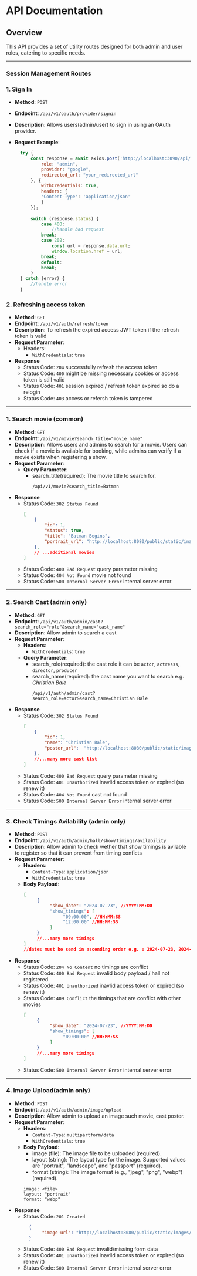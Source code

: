 # API Documentation

## Overview
This API provides a set of utility routes designed for both admin and user roles, catering to specific needs. 

---
### Session Management Routes

### 1. Sign In
- **Method**: `POST`
- **Endpoint**: `/api/v1/oauth/provider/signin`
- **Description**: Allows users(admin/user) to sign in using an OAuth provider.
- **Request Example**:

  ```javascript
    try {
        const response = await axios.post('http://localhost:3090/api/v1/oauth/provider/signin', {
            role: "admin",
            provider: "google",
            redirected_url: "your_redirected_url"
        }, {
            withCredentials: true, 
            headers: {
            'Content-Type': 'application/json'
            }
        });
    
        switch (response.status) {
            case 400:
                //handle bad request 
            break;
            case 202:
                const url = response.data.url;
                window.location.href = url; 
            break;
            default:
            break;
        }
    } catch (error) {
        //handle error
    }
### 2. Refreshing access token
 - **Method**: `GET`
 - **Endpoint**: `/api/v1/auth/refresh/token`
 - **Description**: To refresh the expired access JWT token if the refresh token is valid
 - **Request Parameter**:
   - Headers:
     - `WithCredentials`: `true`
 - **Response**
   - Status Code: `204`
        successfully refresh the access token
   - Status Code: `400`
        might be missing necessary cookies or access token is still valid
   - Status Code: `401`
        session expired / refresh token expired so do a relogin
   - Status Code: `403`
        access or refersh token is tampered

---
### 1. Search movie (common)
 - **Method**: `GET`
 - **Endpoint**: `/api/v1/movie?search_title="movie_name"`
 - **Description**: Allows users and admins to search for a movie. Users can check if a movie is available for booking, while admins can verify if a movie exists when registering a show.
 - **Request Parameter**:
   - **Query Parameter**: 
     - search_title(required): The movie title to search for.
          ```query
          /api/v1/movie?search_title=Batman
 - **Response** 
   - Status Code: `302 Status Found`
        ```json
        [
            {
                "id": 1,
                "status": true,
                "title": "Batman Begins",
                "portrait_url": "http://localhost:8080/public/static/images/4b092dd6aed34bf0a4c64b1b5eccb242.webp"
            },
            // ...additional movies
        ]
   - Status Code: `400 Bad Request`
        query parameter missing
   - Status Code: `404 Not Found`
        movie not found        
   - Status Code: `500 Internal Server Error`
        internal server error
---
### 2. Search Cast (admin only)
 - **Method**: `GET`
 - **Endpoint**: `/api/v1/auth/admin/cast?search_role="role"&search_name="cast_name"`
 - **Description**: Allow admin to search a cast
 - **Request Parameter**:
   - **Headers**:
      - `WithCredentials`: `true` 
   - **Query Parameter**: 
     - search_role(required): the cast role it can be `actor`, `actresss`, `director`, `producer`
     - search_name(required): the cast name you want to search e.g. <i>Christian Bale</i>
          ```query
          /api/v1/auth/admin/cast?search_role=actor&search_name=Christian Bale
 - **Response** 
   - Status Code: `302 Status Found`
        ```json
        [
            {
                "id": 1,
                "name": "Christian Bale",
                "poster_url":  "http://localhost:8080/public/static/images/f69754c140a04054b824d90e6ef82992.webp"//null
            },
            //...many more cast list
        ]
   - Status Code: `400 Bad Request`
        query parameter missing
   - Status Code: `401 Unauthorized`
        inavlid access token or expired (so renew it)
   - Status Code: `404 Not Found`
        cast not found        
   - Status Code: `500 Internal Server Error`
        internal server error
---
### 3. Check Timings Avilability (admin only)
 - **Method**: `POST`
 - **Endpoint**: `/api/v1/auth/admin/hall/show/timings/avilability`
 - **Description**: Allow admin to check wether that show timings is avilable to register so that it can prevent from timing conficts
 - **Request Parameter**:
   - **Headers**:
      - `Content-Type`: `application/json`
      - `WithCredentials`: `true` 
   - **Body Payload**: 
     ```json
     [
          {
               "show_date": "2024-07-23", //YYYY:MM:DD
               "show_timings": [
                    "09:00:00", //HH:MM:SS
                    "12:00:00" //HH:MM:SS
               ]
          }
          //...many more timings
     ]
     //dates must be send in ascending order e.g. : 2024-07-23, 2024-07-24, 2024-07-25
 - **Response** 
   - Status Code: `204 No Content`
        no timings are conflict
   - Status Code: `400 Bad Request`
        invalid body payload / hall not registered
   - Status Code: `401 Unauthorized`
        inavlid access token or expired (so renew it)
   - Status Code: `409 Conflict` the timings that are conflict with other movies 
     ```json
     [
          {
               "show_date": "2024-07-23", //YYYY:MM:DD
               "show_timings": [
                    "09:00:00" //HH:MM:SS
               ]
          }
          //...many more timings
     ]
   - Status Code: `500 Internal Server Error`
        internal server error
---
### 4. Image Upload(admin only)
 - **Method**: `POST`
 - **Endpoint**: `/api/v1/auth/admin/image/upload`
 - **Description**: Allow admin to upload an image such movie, cast poster.
 - **Request Parameter**:
   - **Headers**:
      - `Content-Type`: `multipartform/data`
      - `WithCredentials`: `true` 
   - **Body Payload**: 
     - image (file): The image file to be uploaded (required).
     - layout (string): The layout type for the image. Supported values are "portrait", "landscape", and "passport" (required).
     - format (string): The image format (e.g., "jpeg", "png", "webp")(required).
     ```plain
     image: <file>
     layout: "portrait"
     format: "webp"
 - **Response** 
   - Status Code: `201 Created`
        ```json
          {
               "image-url": "http://localhost:8080/public/static/images/f69754c140a04054b824d90e6ef82992.webp"
          }
   - Status Code: `400 Bad Request`
        invalid/missing form data
   - Status Code: `401 Unauthorized`
        inavlid access token or expired (so renew it)
   - Status Code: `500 Internal Server Error`
        internal server error